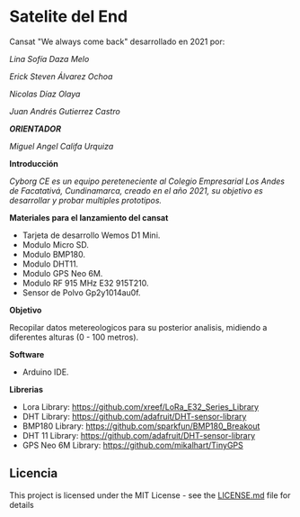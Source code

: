 # Satelite del End

Cansat "We always come back" desarrollado en 2021 por:

*_Lina Sofía Daza Melo_*

*_Erick Steven Álvarez Ochoa_*
 
*_Nicolas Díaz Olaya_*

*_Juan Andrés Gutierrez Castro_*

**_ORIENTADOR_**

*_Miguel Angel Califa Urquiza_*

**Introducción**

*_Cyborg CE es un equipo pereteneciente al Colegio Empresarial Los Andes de Facatativá, Cundinamarca, creado en el año 2021, su objetivo es desarrollar y probar multiples prototipos._* 

**Materiales para el lanzamiento del cansat** 

* Tarjeta de desarrollo Wemos D1 Mini.
* Modulo Micro SD.
* Modulo BMP180.
* Modulo DHT11.
* Modulo GPS Neo 6M.
* Modulo RF 915 MHz E32 915T210.
* Sensor de Polvo Gp2y1014au0f.

**Objetivo**

Recopilar datos metereologicos para su posterior analisis, midiendo a diferentes alturas (0 - 100 metros).

**Software**

* Arduino IDE.

**Librerias**

* Lora Library: https://github.com/xreef/LoRa_E32_Series_Library
* DHT Library: https://github.com/adafruit/DHT-sensor-library
* BMP180 Library: https://github.com/sparkfun/BMP180_Breakout
* DHT 11 Library: https://github.com/adafruit/DHT-sensor-library
* GPS Neo 6M Library: https://github.com/mikalhart/TinyGPS

## Licencia

This project is licensed under the MIT License - see the [LICENSE.md](LICENSE.md) file for details
